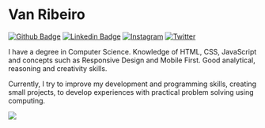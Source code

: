 # Van Ribeiro
[![Github Badge](https://img.shields.io/badge/-Github-800080?style=flat-square&logo=Github&logoColor=white&link=https://github.com/vanribeiro)](https://github.com/vanribeiro)
[![Linkedin Badge](https://img.shields.io/badge/-LinkedIn-800080?style=flat-square&logo=linkedin&logoColor=white&link=https://www.linkedin.com/in/vanribeiro/)](https://www.linkedin.com/in/vanribeiro/)
[![Instagram](https://img.shields.io/badge/-Instagram-800080?style=flat-square&logo=instagram&logoColor=white&link=https://instagram.com/vanribeiro.dev)](https://instagram.com/vanribeiro.dev)
[![Twitter](https://img.shields.io/badge/-Twiiter-800080?style=flat-square&logo=twitter&logoColor=white&link=https://twitter.com/vanribeirodev)](https://twitter.com/vanribeirodev)

I have a degree in Computer Science. Knowledge of HTML, CSS, JavaScript and concepts such as Responsive Design and Mobile First. Good analytical, reasoning and creativity skills.

Currently, I try to improve my development and programming skills, creating small projects, to develop experiences with practical problem solving using computing.

<a href="https://wakatime.com"><img src="https://wakatime.com/share/@28299004-b981-40ef-8de3-722bce19236e/5122a12e-335a-4c05-b76e-c4cb1b2acff0.png" /></a>

<!--
**vanribeiro/vanribeiro** is a ✨ _special_ ✨ repository because its `README.md` (this file) appears on your GitHub profile.

Here are some ideas to get you started:

- 🔭 I’m currently working on ...
- 🌱 I’m currently learning ...
- 👯 I’m looking to collaborate on ...
- 🤔 I’m looking for help with ...
- 💬 Ask me about ...
- 📫 How to reach me: ...
- 😄 Pronouns: ...
- ⚡ Fun fact: ...
-->
